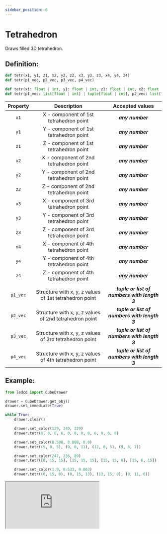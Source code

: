 ```yaml
---
sidebar_position: 6
---
```


# Tetrahedron

Draws filled 3D tetrahedron.

## Definition:

```python title="Simplified definition"
def tetr(x1, y1, z1, x2, y2, z2, x3, y3, z3, x4, y4, z4)
def tetr(p1_vec, p2_vec, p3_vec, p4_vec)
```

```python title="Complete definition"
def tetr(x1: float | int, y1: float | int, z1: float | int, x2: float | int, y2: float | int, z2: float | int, x3: float | int, y3: float | int, z3: float | int, x4: float | int, y4: float | int, z4: float | int) -> None
def tetr(p1_vec: list[float | int] | tuple[float | int], p2_vec: list[float | int] | tuple[float | int], p3_vec: list[float | int] | tuple[float | int], p4_vec: list[float | int] | tuple[float | int]) -> None
```

| Property |                      Description                       |               Accepted values                |
| :------: | :----------------------------------------------------: | :------------------------------------------: |
|   `x1`   |         X - component of 1st tetrahedron point         |               _**any number**_               |
|   `y1`   |         Y - component of 1st tetrahedron point         |               _**any number**_               |
|   `z1`   |         Z - component of 1st tetrahedron point         |               _**any number**_               |
|   `x2`   |         X - component of 2nd tetrahedron point         |               _**any number**_               |
|   `y2`   |         Y - component of 2nd tetrahedron point         |               _**any number**_               |
|   `z2`   |         Z - component of 2nd tetrahedron point         |               _**any number**_               |
|   `x3`   |         X - component of 3rd tetrahedron point         |               _**any number**_               |
|   `y3`   |         Y - component of 3rd tetrahedron point         |               _**any number**_               |
|   `z3`   |         Z - component of 3rd tetrahedron point         |               _**any number**_               |
|   `x4`   |         X - component of 4th tetrahedron point         |               _**any number**_               |
|   `y4`   |         Y - component of 4th tetrahedron point         |               _**any number**_               |
|   `z4`   |         Z - component of 4th tetrahedron point         |               _**any number**_               |
|          |                                                        |                                              |
| `p1_vec` | Structure with x, y, z values of 1st tetrahedron point | _**tuple or list of numbers with length 3**_ |
| `p2_vec` | Structure with x, y, z values of 2nd tetrahedron point | _**tuple or list of numbers with length 3**_ |
| `p3_vec` | Structure with x, y, z values of 3rd tetrahedron point | _**tuple or list of numbers with length 3**_ |
| `p4_vec` | Structure with x, y, z values of 4th tetrahedron point | _**tuple or list of numbers with length 3**_ |

## Example:

<div id="code_block_hidden" hidden></div>

```python
from ledcd import CubeDrawer

drawer = CubeDrawer.get_obj()
drawer.set_immediate(True)

while True:
    drawer.clear()

    drawer.set_color(129, 240, 229)
    drawer.tetr(0, 0, 0, 6, 0, 0, 0, 0, 6, 0, 6, 0)

    drawer.set_color(0.588, 0.008, 0.0)
    drawer.tetr((5, 0, 5), (9, 0, 11), (12, 0, 5), (9, 6, 7))

    drawer.set_color(247, 236, 89)
    drawer.tetr([0, 15, 15], [15, 15, 15], [15, 15, 0], [15, 6, 15])

    drawer.set_color(1.0, 0.533, 0.863)
    drawer.tetr((0, 15, 0), (0, 15, 13), (13, 15, 0), (0, 11, 0))
```

<script>
  let _ = () => {
    (() => {
      document["ind_line_map"] = new Object();
      document.ind_line_map[0] = 6;
      document.ind_line_map[1] = 8;
      document.ind_line_map[2] = 9;
      document.ind_line_map[3] = 11;
      document.ind_line_map[4] = 12;
      document.ind_line_map[5] = 14;
      document.ind_line_map[6] = 15;
      document.ind_line_map[7] = 17;
      document.ind_line_map[8] = 18;
      document.ind_line_map[9] = 20;
      document.ind_line_map[10] = 21;
      document.ind_line_map[11] = 6;

      window.addEventListener("message", function (e) {
          if (e.data == document.cur_state || e.data < 0)
            return;
          
          const tmp = document.querySelectorAll("#code_block_hidden ~ div .token-line")[document.ind_line_map[document.cur_state]];
          if (tmp)
            if (tmp.classList.contains("active_code_line"))
              tmp.classList.remove("active_code_line")

          document.cur_state = e.data;
          const tmp1 = document.querySelectorAll("#code_block_hidden ~ div .token-line")[document.ind_line_map[document.cur_state]];
          if (tmp1)
            tmp1.classList.add("active_code_line")
          
      }, false);


    })()
  }
</script>

<iframe src="https://cube.trycubic.com/examples/tetr/index.html">
  <p>Your browser does not support iframes.</p>
</iframe>
